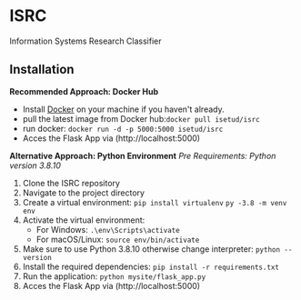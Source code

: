 # ISRC
Information Systems Research Classifier

## Installation

__Recommended Approach: Docker Hub__
- Install [Docker](https://www.docker.com/) on your machine if you haven't already.
- pull the latest image from Docker hub:`docker pull isetud/isrc`
- run docker: `docker run -d -p 5000:5000 isetud/isrc`
- Acces the Flask App via (http://localhost:5000)

__Alternative Approach: Python Environment__
_Pre Requirements: Python version 3.8.10_
1. Clone the ISRC repository
2. Navigate to the project directory
3. Create a virtual environment: 
   `pip install virtualenv`
   `py -3.8 -m venv env`
4. Activate the virtual environment:
   - For Windows: `.\env\Scripts\activate`
   - For macOS/Linux: `source env/bin/activate`
5. Make sure to use Python 3.8.10 otherwise change interpreter:
   `python --version`
6. Install the required dependencies: `pip install -r requirements.txt`
7. Run the application: `python mysite/flask_app.py`
8. Acces the Flask App via (http://localhost:5000)
